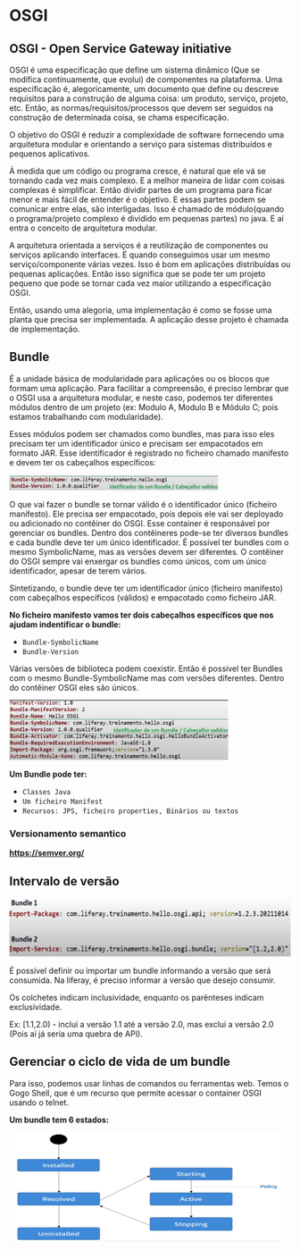 # OSGI

## OSGI - Open Service Gateway initiative

OSGI é uma especificação que define um sistema dinâmico (Que se modifica continuamente, que evolui) de componentes na plataforma. Uma especificação é, alegoricamente, um documento que define ou descreve requisitos para a construção de alguma coisa: um produto, serviço, projeto, etc. Então, as normas/requisitos/processos que devem ser seguidos na construção de determinada coisa, se chama especificação.

O objetivo do OSGI é reduzir a complexidade de software fornecendo uma arquitetura modular e orientando a serviço para sistemas distribuídos e pequenos aplicativos.

À medida que um código ou programa cresce, é natural que ele vá se tornando cada vez mais complexo. E a melhor maneira de lidar com coisas complexas é simplificar. Então dividir partes de um programa para ficar menor e mais fácil de entender é o objetivo. E essas partes podem se comunicar entre elas, são interligadas. Isso é chamado de módulo(quando o programa/projeto complexo é dividido em pequenas partes) no java. E aí entra o conceito de arquitetura modular.

A arquitetura orientada a serviços é a reutilização de componentes ou serviços aplicando interfaces. É quando conseguimos usar um mesmo serviço/componente várias vezes. Isso é bom em aplicações distribuídas ou pequenas aplicações. Então isso significa que se pode ter um projeto pequeno que pode se tornar cada vez maior utilizando a especificação OSGI.

Então, usando uma alegoria, uma implementação é como se fosse uma planta que precisa ser implementada. A aplicação desse projeto é chamada de implementação.

## Bundle

É a unidade básica de modularidade para aplicações ou os blocos que formam uma aplicação. Para facilitar a compreensão, é preciso lembrar que o OSGI usa a arquitetura modular, e neste caso, podemos ter  diferentes módulos dentro de um projeto (ex: Modulo A, Modulo B e Módulo C; pois estamos trabalhando com modularidade).

Esses módulos podem ser chamados como bundles, mas para isso eles precisam ter um identificador único e precisam ser empacotados em formato JAR. Esse identificador é registrado no ficheiro chamado manifesto e devem ter os cabeçalhos específicos:

![.](img/06.png)

O que vai fazer o bundle se tornar válido é o identificador único (ficheiro manifesto). Ele precisa ser empacotado, pois depois ele vai ser deployado ou adicionado no contêiner do OSGI. Esse container é responsável por gerenciar os bundles. Dentro dos contêineres pode-se ter diversos bundles e cada bundle deve ter um único identificador. É possível ter bundles com o mesmo SymbolicName, mas as versões devem ser diferentes. O contêiner do OSGI sempre vai enxergar os bundles como únicos, com um único identificador, apesar de terem vários.

Sintetizando, o bundle deve ter um identificador único (ficheiro manifesto) com cabeçalhos específicos (válidos) e empacotado como ficheiro JAR.

**No ficheiro manifesto vamos ter dois cabeçalhos específicos que nos ajudam indentificar o bundle:**

- `Bundle-SymbolicName`
- `Bundle-Version`

Várias versões de biblioteca podem coexistir. Então é possível ter Bundles com o mesmo Bundle-SymbolicName mas com versões diferentes. Dentro do contêiner OSGI eles são únicos.

![.](img/01.png)

**Um Bundle pode ter:**

- `Classes Java`
- `Um ficheiro Manifest`
- `Recursos: JPS, ficheiro properties, Binários ou textos`

### Versionamento semantico

**<https://semver.org/>**

## Intervalo de versão

![.](img/02.png)

É possível definir ou importar um bundle informando a versão que será consumida. Na liferay, é preciso informar a versão que desejo consumir.

Os colchetes indicam inclusividade, enquanto os parênteses indicam exclusividade.

Ex: [1.1,2.0) - inclui a versão 1.1 até a versão 2.0, mas exclui a versão 2.0 (Pois aí já seria uma quebra de API).

## Gerenciar o ciclo de vida de um bundle

Para isso, podemos usar linhas de comandos ou ferramentas web. Temos o Gogo Shell, que é um recurso que permite acessar o container OSGI usando o telnet.

**Um bundle tem 6 estados:**

![.](img/07.png)
